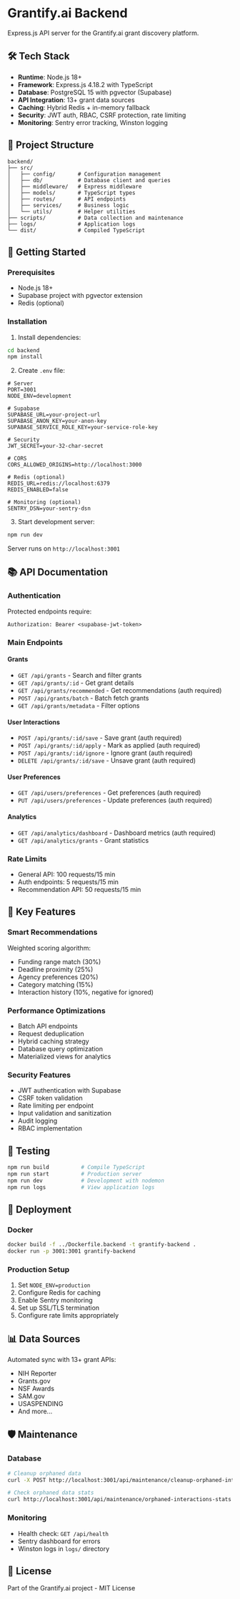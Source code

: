 # Grantify.ai Backend

Express.js API server for the Grantify.ai grant discovery platform.

## 🛠️ Tech Stack

- **Runtime**: Node.js 18+
- **Framework**: Express.js 4.18.2 with TypeScript
- **Database**: PostgreSQL 15 with pgvector (Supabase)
- **API Integration**: 13+ grant data sources
- **Caching**: Hybrid Redis + in-memory fallback
- **Security**: JWT auth, RBAC, CSRF protection, rate limiting
- **Monitoring**: Sentry error tracking, Winston logging

## 📁 Project Structure

```
backend/
├── src/
│   ├── config/       # Configuration management
│   ├── db/           # Database client and queries
│   ├── middleware/   # Express middleware
│   ├── models/       # TypeScript types
│   ├── routes/       # API endpoints
│   ├── services/     # Business logic
│   └── utils/        # Helper utilities
├── scripts/          # Data collection and maintenance
├── logs/             # Application logs
└── dist/             # Compiled TypeScript
```

## 🚀 Getting Started

### Prerequisites
- Node.js 18+
- Supabase project with pgvector extension
- Redis (optional)

### Installation

1. Install dependencies:
```bash
cd backend
npm install
```

2. Create `.env` file:
```env
# Server
PORT=3001
NODE_ENV=development

# Supabase
SUPABASE_URL=your-project-url
SUPABASE_ANON_KEY=your-anon-key
SUPABASE_SERVICE_ROLE_KEY=your-service-role-key

# Security
JWT_SECRET=your-32-char-secret

# CORS
CORS_ALLOWED_ORIGINS=http://localhost:3000

# Redis (optional)
REDIS_URL=redis://localhost:6379
REDIS_ENABLED=false

# Monitoring (optional)
SENTRY_DSN=your-sentry-dsn
```

3. Start development server:
```bash
npm run dev
```

Server runs on `http://localhost:3001`

## 📚 API Documentation

### Authentication
Protected endpoints require:
```
Authorization: Bearer <supabase-jwt-token>
```

### Main Endpoints

#### Grants
- `GET /api/grants` - Search and filter grants
- `GET /api/grants/:id` - Get grant details
- `GET /api/grants/recommended` - Get recommendations (auth required)
- `POST /api/grants/batch` - Batch fetch grants
- `GET /api/grants/metadata` - Filter options

#### User Interactions
- `POST /api/grants/:id/save` - Save grant (auth required)
- `POST /api/grants/:id/apply` - Mark as applied (auth required)
- `POST /api/grants/:id/ignore` - Ignore grant (auth required)
- `DELETE /api/grants/:id/save` - Unsave grant (auth required)

#### User Preferences
- `GET /api/users/preferences` - Get preferences (auth required)
- `PUT /api/users/preferences` - Update preferences (auth required)

#### Analytics
- `GET /api/analytics/dashboard` - Dashboard metrics (auth required)
- `GET /api/analytics/grants` - Grant statistics

### Rate Limits
- General API: 100 requests/15 min
- Auth endpoints: 5 requests/15 min
- Recommendation API: 50 requests/15 min

## 🔧 Key Features

### Smart Recommendations
Weighted scoring algorithm:
- Funding range match (30%)
- Deadline proximity (25%)
- Agency preferences (20%)
- Category matching (15%)
- Interaction history (10%, negative for ignored)

### Performance Optimizations
- Batch API endpoints
- Request deduplication
- Hybrid caching strategy
- Database query optimization
- Materialized views for analytics

### Security Features
- JWT authentication with Supabase
- CSRF token validation
- Rate limiting per endpoint
- Input validation and sanitization
- Audit logging
- RBAC implementation

## 🧪 Testing

```bash
npm run build          # Compile TypeScript
npm run start          # Production server
npm run dev            # Development with nodemon
npm run logs           # View application logs
```

## 🚀 Deployment

### Docker
```bash
docker build -f ../Dockerfile.backend -t grantify-backend .
docker run -p 3001:3001 grantify-backend
```

### Production Setup
1. Set `NODE_ENV=production`
2. Configure Redis for caching
3. Enable Sentry monitoring
4. Set up SSL/TLS termination
5. Configure rate limits appropriately

## 📊 Data Sources

Automated sync with 13+ grant APIs:
- NIH Reporter
- Grants.gov
- NSF Awards
- SAM.gov
- USASPENDING
- And more...

## 🛡️ Maintenance

### Database
```bash
# Cleanup orphaned data
curl -X POST http://localhost:3001/api/maintenance/cleanup-orphaned-interactions

# Check orphaned data stats
curl http://localhost:3001/api/maintenance/orphaned-interactions-stats
```

### Monitoring
- Health check: `GET /api/health`
- Sentry dashboard for errors
- Winston logs in `logs/` directory

## 📄 License

Part of the Grantify.ai project - MIT License